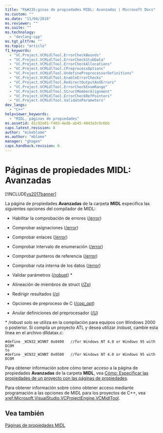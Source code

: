 ```yaml
---
title: "P&#225;ginas de propiedades MIDL: Avanzadas | Microsoft Docs"
ms.custom: ""
ms.date: "11/04/2016"
ms.reviewer: ""
ms.suite: ""
ms.technology: 
  - "devlang-cpp"
ms.tgt_pltfrm: ""
ms.topic: "article"
f1_keywords: 
  - "VC.Project.VCMidlTool.ErrorCheckBounds"
  - "VC.Project.VCMidlTool.ErrorCheckStubData"
  - "VC.Project.VCMidlTool.ErrorCheckAllocations"
  - "VC.Project.VCMidlTool.CPreprocessOptions"
  - "VC.Project.VCMidlTool.UndefinePreprocessorDefinitions"
  - "VC.Project.VCMidlTool.EnableErrorChecks"
  - "VC.Project.VCMidlTool.RedirectOutputAndErrors"
  - "VC.Project.VCMidlTool.ErrorCheckEnumRange"
  - "VC.Project.VCMidlTool.StructMemberAlignment"
  - "VC.Project.VCMidlTool.ErrorCheckRefPointers"
  - "VC.Project.VCMidlTool.ValidateParameters"
dev_langs: 
  - "C++"
helpviewer_keywords: 
  - "MIDL, páginas de propiedades"
ms.assetid: d1c92e01-f403-4ed6-ab45-4043a3c9c6bb
caps.latest.revision: 8
author: "mikeblome"
ms.author: "mblome"
manager: "ghogen"
caps.handback.revision: 8
---
```

# P&#225;ginas de propiedades MIDL: Avanzadas
[!INCLUDE[vs2017banner](../assembler/inline/includes/vs2017banner.md)]

La página de propiedades **Avanzadas** de la carpeta **MIDL** especifica las siguientes opciones del compilador de MIDL:  
  
-   Habilitar la comprobación de errores \([\/error](http://msdn.microsoft.com/library/windows/desktop/aa367324)\)  
  
-   Comprobar asignaciones \([\/error](http://msdn.microsoft.com/library/windows/desktop/aa367324)\)  
  
-   Comprobar enlaces \([\/error](http://msdn.microsoft.com/library/windows/desktop/aa367324)\)  
  
-   Comprobar intervalo de enumeración \([\/error](http://msdn.microsoft.com/library/windows/desktop/aa367324)\)  
  
-   Comprobar punteros de referencia \([\/error](http://msdn.microsoft.com/library/windows/desktop/aa367324)\)  
  
-   Comprobar ruta interna de los datos \([\/error](http://msdn.microsoft.com/library/windows/desktop/aa367324)\)  
  
-   Validar parámetros \([\/robust](http://msdn.microsoft.com/library/windows/desktop/aa367363)\) \*  
  
-   Alineación de miembros de struct \([\/Zp](http://msdn.microsoft.com/library/windows/desktop/aa367388)\)  
  
-   Redirigir resultados \([\/o](http://msdn.microsoft.com/library/windows/desktop/aa367351)\)  
  
-   Opciones de preproceso de C \([\/cpp\_opt](http://msdn.microsoft.com/library/windows/desktop/aa367318)\)  
  
-   Anular definiciones del preprocesador \([\/U](http://msdn.microsoft.com/library/windows/desktop/aa367373)\)  
  
 \* \/robust solo se utiliza en la compilación para equipos con Windows 2000 o posterior.  Si compila un proyecto ATL y desea utilizar \/robust, cambie esta línea en el archivo dlldatax.c:  
  
```  
#define _WIN32_WINNT 0x0400   //for Windows NT 4.0 or Windows 95 with DCOM  
to   
#define _WIN32_WINNT 0x0500   //for Windows NT 4.0 or Windows 95 with DCOM  
```  
  
 Para obtener información sobre cómo tener acceso a la página de propiedades **Avanzadas** de la carpeta **MIDL**, vea [Cómo: Especificar las propiedades de un proyecto con las páginas de propiedades](../misc/how-to-specify-project-properties-with-property-pages.md).  
  
 Para obtener información sobre cómo obtener acceso mediante programación a las opciones de MIDL para los proyectos de C\+\+, vea <xref:Microsoft.VisualStudio.VCProjectEngine.VCMidlTool>.  
  
## Vea también  
 [Páginas de propiedades MIDL](../ide/midl-property-pages.md)